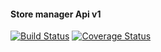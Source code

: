 #### Store manager Api v1 
[![Build Status](https://travis-ci.org/ChegeBryan/store-manager-api-v1.svg?branch=develop)](https://travis-ci.org/ChegeBryan/store-manager-api-v1)  [![Coverage Status](https://coveralls.io/repos/github/ChegeBryan/store-manager-api-v1/badge.svg?branch=develop)](https://coveralls.io/github/ChegeBryan/store-manager-api-v1?branch=develop) 
